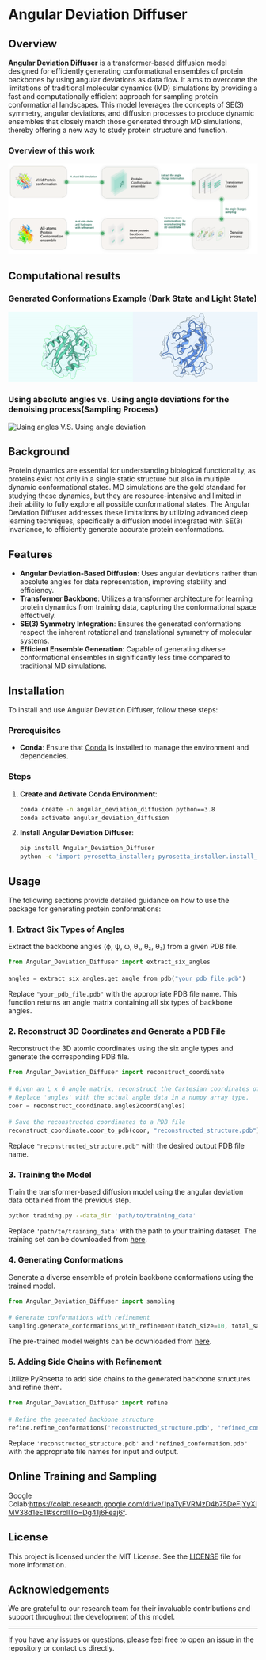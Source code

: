 # Angular Deviation Diffuser



## Overview

**Angular Deviation Diffuser** is a transformer-based diffusion model designed for efficiently generating conformational ensembles of protein backbones by using angular deviations as data flow. It aims to overcome the limitations of traditional molecular dynamics (MD) simulations by providing a fast and computationally efficient approach for sampling protein conformational landscapes. This model leverages the concepts of SE(3) symmetry, angular deviations, and diffusion processes to produce dynamic ensembles that closely match those generated through MD simulations, thereby offering a new way to study protein structure and function.


###  Overview of this work
![Angular Deviation Diffuser Workflow](https://github.com/AlanYangYi/angular_deviation_diffuser/blob/main/Pictures/overview.png?raw=true)

## Computational results

###  Generated Conformations Example (Dark State and Light State)
![Generated Conformations Example](https://github.com/AlanYangYi/angular_deviation_diffuser/blob/main/Pictures/Dark_and_light_generated_by_our_model.gif?raw=true)

### Using absolute angles vs. Using angle deviations for the denoising process(Sampling Process)
![Using angles V.S. Using angle deviation](https://raw.githubusercontent.com/AlanYangYi/angular_deviation_diffuser/refs/heads/main/Pictures/angleVSanglechange%20(2).gif)


## Background

Protein dynamics are essential for understanding biological functionality, as proteins exist not only in a single static structure but also in multiple dynamic conformational states. MD simulations are the gold standard for studying these dynamics, but they are resource-intensive and limited in their ability to fully explore all possible conformational states. The Angular Deviation Diffuser addresses these limitations by utilizing advanced deep learning techniques, specifically a diffusion model integrated with SE(3) invariance, to efficiently generate accurate protein conformations.

## Features

- **Angular Deviation-Based Diffusion**: Uses angular deviations rather than absolute angles for data representation, improving stability and efficiency.
- **Transformer Backbone**: Utilizes a transformer architecture for learning protein dynamics from training data, capturing the conformational space effectively.
- **SE(3) Symmetry Integration**: Ensures the generated conformations respect the inherent rotational and translational symmetry of molecular systems.
- **Efficient Ensemble Generation**: Capable of generating diverse conformational ensembles in significantly less time compared to traditional MD simulations.

## Installation

To install and use Angular Deviation Diffuser, follow these steps:

### Prerequisites

- **Conda**: Ensure that [Conda](https://docs.conda.io/en/latest/miniconda.html) is installed to manage the environment and dependencies.

### Steps

1. **Create and Activate Conda Environment**:
   
   ```bash
   conda create -n angular_deviation_diffusion python==3.8
   conda activate angular_deviation_diffusion
   ```

2. **Install Angular Deviation Diffuser**:
   
   ```bash
   pip install Angular_Deviation_Diffuser
   python -c 'import pyrosetta_installer; pyrosetta_installer.install_pyrosetta()'
   ```

## Usage

The following sections provide detailed guidance on how to use the package for generating protein conformations:

### 1. Extract Six Types of Angles

Extract the backbone angles (ϕ, ψ, ω, θ₁, θ₂, θ₃) from a given PDB file.

```python
from Angular_Deviation_Diffuser import extract_six_angles

angles = extract_six_angles.get_angle_from_pdb("your_pdb_file.pdb")
```
Replace `"your_pdb_file.pdb"` with the appropriate PDB file name. This function returns an angle matrix containing all six types of backbone angles.

### 2. Reconstruct 3D Coordinates and Generate a PDB File

Reconstruct the 3D atomic coordinates using the six angle types and generate the corresponding PDB file.

```python
from Angular_Deviation_Diffuser import reconstruct_coordinate

# Given an L x 6 angle matrix, reconstruct the Cartesian coordinates of the atoms.
# Replace 'angles' with the actual angle data in a numpy array type.
coor = reconstruct_coordinate.angles2coord(angles)

# Save the reconstructed coordinates to a PDB file
reconstruct_coordinate.coor_to_pdb(coor, "reconstructed_structure.pdb")
```
Replace `"reconstructed_structure.pdb"` with the desired output PDB file name.

### 3. Training the Model

Train the transformer-based diffusion model using the angular deviation data obtained from the previous step.

```bash
python training.py --data_dir 'path/to/training_data'
```
Replace `'path/to/training_data'` with the path to your training dataset. The training set can be downloaded from [here](https://github.com/AlanYangYi/angular_deviation_diffuser/blob/2eaf4d98dacb188eeeb56005ff526e1130f02dc3/Training_Set.zip).

### 4. Generating Conformations

Generate a diverse ensemble of protein backbone conformations using the trained model.

```python
from Angular_Deviation_Diffuser import sampling

# Generate conformations with refinement
sampling.generate_conformations_with_refinement(batch_size=10, total_samples=10)
```
The pre-trained model weights can be downloaded from [here](https://drive.usercontent.google.com/download?id=1ld2lZgJFoZJZrwbKdzHcDAZU7t9jmBkH&export=download&authuser=0&confirm=t&uuid=17381f09-3b32-4d7f-976d-1d49de944a7f&at=AENtkXZcdxy-fTKXegNBrIdxcF-T:1731452378968).

### 5. Adding Side Chains with Refinement

Utilize PyRosetta to add side chains to the generated backbone structures and refine them.

```python
from Angular_Deviation_Diffuser import refine

# Refine the generated backbone structure
refine.refine_conformations('reconstructed_structure.pdb', "refined_conformation.pdb")
```
Replace `'reconstructed_structure.pdb'` and `"refined_conformation.pdb"` with the appropriate file names for input and output.


## Online Training and Sampling
Google Colab:https://colab.research.google.com/drive/1paTyFVRMzD4b75DeFjYyXlMV38d1eE1I#scrollTo=Dg41j6Feaj6f. 

## License

This project is licensed under the MIT License. See the [LICENSE](LICENSE) file for more information.

## Acknowledgements

We are grateful to our research team for their invaluable contributions and support throughout the development of this model.


---

If you have any issues or questions, please feel free to open an issue in the repository or contact us directly.


